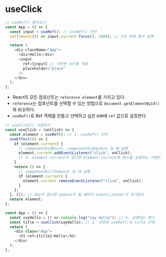 # useClick

```js
// useRef() 알아보기
const App = () => {
  const input = useRef(); // useRef() 선언
  setTimeout(() => input.current.focus(), 2000); // 2초 뒤에 함수 실행

  return (
    <div className="App">
      <div>Hello</div>
      <input
        ref={input} // 선언한 ref를 적용
        placeholder="place"
      />
    </div>
  );
};
```

- React의 모든 컴포넌트는 `reference element`를 가지고 있다.
- `reference`는 컴포넌트를 선택할 수 있는 방법으로 `document.getElementById()`와 비슷하다.
- `useRef()`로 Ref 객체를 만들고 선택하고 싶은 `DOM`에 `ref` 값으로 설정한다.

```js
// useClick() 사용하기
const useClick = (onClick) => {
  const element = useRef(); // 1. useRef() 선언
  useEffect(() => {
    if (element.current) {
      // componentDidMount, componentDidUpdate 일 때 실행
      element.current.addEventListener("click", onClick);
      // 3. element.current가 있다면 element.current에 함수를 실행하는 이벤트 생성
    }
    return () => {
      // componentWillUnmount 일 때 실행
      if (element.current) {
        element.current.removeEventListener("click", onClick);
      }
    };
  }, []); // dep가 없다면 update가 될 때마다 eventListener가 추가된다
  return element;
};

const App = () => {
  const sayHello = () => console.log("say hello"); // 4. 실행되는 함수
  const title = useClick(sayHello); // 2. 선언한 useRef()로 title 선택
  return (
    <div class="App">
      <h1 ref={title}>Hello</h1>
    </div>
  );
};
```
